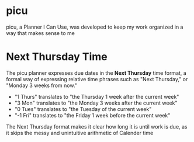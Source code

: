# picu
picu, a Planner I Can Use, was developed to keep my work organized in a way that makes sense to me
# Next Thursday Time
The picu planner expresses due dates in the **Next Thursday** time format, a formal way of expressing relative time phrases such as "Next Thursday," or "Monday 3 weeks from now."

- "1 Thurs" translates to "the Thursday 1 week after the current week"
- "3 Mon" translates to "the Monday 3 weeks after the current week"
- "0 Tues" translates to "the Tuesday of the current week"
- "-1 Fri" translates to "the Friday 1 week before the current week"

The Next Thursday format makes it clear how long it is until work is due, as it skips the messy and unintuitive arithmetic of Calender time
